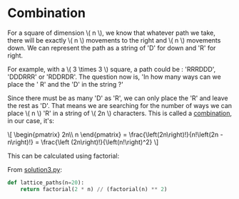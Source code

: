 # Combination

For a square of dimension \\( n \\), we know that whatever path we take, there
will be exactly \\( n \\) movements to the right and \\( n \\) movements down.
We can represent the path as a string of 'D' for down and 'R' for right.

For example, with a \\( 3 \times 3 \\) square, a path could be : 'RRRDDD',
'DDDRRR' or 'RDDRDR'. The question now is, 'In how many ways can we place the '
R' and the 'D' in the string ?'

Since there must be as many 'D' as 'R', we can only place the 'R' and leave the
rest as 'D'. That means we are searching for the number of ways we can place \\(
n \\) 'R' in a string of \\( 2n \\) characters. This is called
a [combination](https://en.wikipedia.org/wiki/Combination), in our case, it's:

\\[ \begin{pmatrix} 2n\\\\ n \end{pmatrix} = \frac{\left(2n\right)!}{n!\left(2n - n\right)!} = \frac{\left (2n\right)!}{\left(n!\right)^2} \\]

This can be calculated using factorial:

From [solution3.py](https://github.com/TurtleSmoke/Project-Euler/blob/main/problems/problem_0015/solution3.py):

```python
def lattice_paths(n=20):
    return factorial(2 * n) // (factorial(n) ** 2)
```
